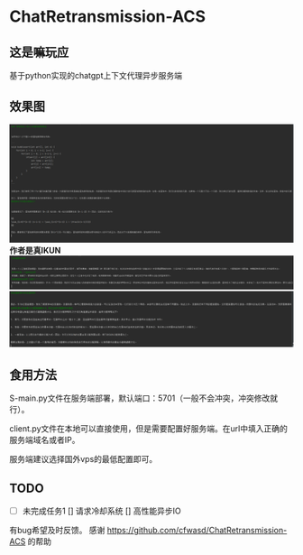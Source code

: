 # ChatRetransmission-ACS

## 这是嘛玩应
基于python实现的chatgpt上下文代理异步服务端
## 效果图

![](https://github.com/Lixeer/ChatRetransmission-ACS/blob/main/resource/7Y0TWN%60IBK%7EGOSQT3GDTS3.png)
__作者是真IKUN__
![](https://github.com/Lixeer/ChatRetransmission-ACS/blob/main/resource/BXCLWG%25W%405%7D%7D0GO%7DRIEQPE0.png)
![](https://github.com/Lixeer/ChatRetransmission-ACS/blob/main/resource/U%5D1781U%2560VX00KKHST%24MH4.png)
## 食用方法
S-main.py文件在服务端部署，默认端口：5701（一般不会冲突，冲突修改就行）。

client.py文件在本地可以直接使用，但是需要配置好服务端。在url中填入正确的服务端域名或者IP。

服务端建议选择国外vps的最低配置即可。

## TODO
- [ ] 未完成任务1
[] 请求冷却系统
[] 高性能异步IO

有bug希望及时反馈。
感谢  https://github.com/cfwasd/ChatRetransmission-ACS 
的帮助

